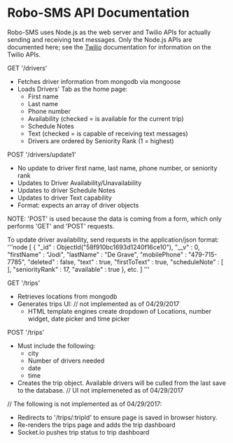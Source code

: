 # Robo-SMS API Documentation

Robo-SMS uses Node.js as the web server and Twilio APIs for actually sending and
receiving text messages. Only the Node.js APIs are documented here; see the [Twilio](www.twillio.com) documentation for information on the Twilio APIs.

GET '/drivers'
- Fetches driver information from mongodb via mongoose
- Loads Drivers' Tab as the home page:
   - First name
   - Last name
   - Phone number
   - Availability (checked = is available for the current trip)
   - Schedule Notes
   - Text (checked = is capable of receiving text messages)
   - Drivers are ordered by Seniority Rank (1 = highest)


POST '/drivers/update1'
- No update to driver first name, last name, phone number, or seniority rank
- Updates to Driver Availability/Unavailability
- Updates to driver Schedule Notes
- Updates to driver Text capability
- Format: expects an array of driver objects

NOTE: 'POST' is used because the data is coming from a form, which only performs
      'GET' and 'POST' requests.


To update driver availability, send requests in the application/json format:
'''node
[
    {
        "_id" : ObjectId("58f910bc1693d1240f16ce10"),
        "__v" : 0,
        "firstName" : "Jodi",
        "lastName" : "De Grave",
        "mobilePhone" : "479-715-7785",
        "deleted" : false,
        "text" : true,
        "firstToText" : true,
        "scheduleNote" : [ ],
        "seniorityRank" : 17,
        "available" : true
    }, etc.
]
'''

GET '/trips'
- Retrieves locations from mongodb
- Generates trips UI:  // not implemented as of 04/29/2017
   - HTML template engines create dropdown of Locations, number widget, date picker and time picker   

POST '/trips'
- Must include the following:
   - city
   - Number of drivers needed
   - date
   - time
- Creates the trip object. Available drivers will be culled from the last save to the
  database.  // UI not implemeneted as of 04/29/2017


// The following is not implemented as of 04/29/2017:  
- Redirects to '/trips/:tripId' to ensure page is saved in browser history.
- Re-renders the trips page and adds the trip dashboard
- Socket.io pushes trip status to trip dashboard
